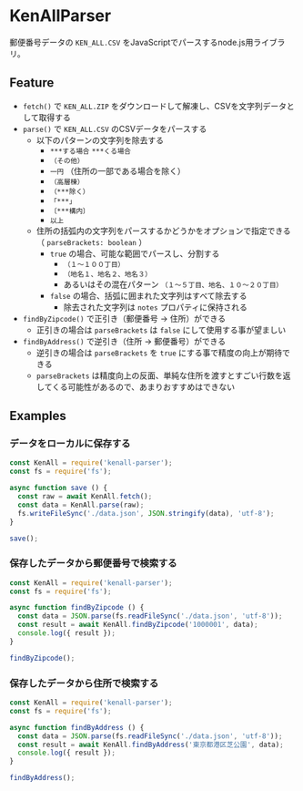 # KenAllParser

郵便番号データの `KEN_ALL.CSV` をJavaScriptでパースするnode.js用ライブラリ。

## Feature

- `fetch()` で `KEN_ALL.ZIP` をダウンロードして解凍し、CSVを文字列データとして取得する
- `parse()` で `KEN_ALL.CSV` のCSVデータをパースする
  - 以下のパターンの文字列を除去する
    - `***する場合` `***くる場合`
    - `（その他）`
    - `一円` （住所の一部である場合を除く）
    - `（高層棟）`
    - `（***除く）`
    - `「***」`
    - `〔***構内〕`
    - `以上`
  - 住所の括弧内の文字列をパースするかどうかをオプションで指定できる（ `parseBrackets: boolean` ）
    - `true` の場合、可能な範囲でパースし、分割する
      - `（１～１００丁目）`
      - `（地名１、地名２、地名３）`
      - あるいはその混在パターン `（１～５丁目、地名、１０～２０丁目）`
    - `false` の場合、括弧に囲まれた文字列はすべて除去する
      - 除去された文字列は `notes` プロパティに保持される
- `findByZipcode()` で正引き（郵便番号 -> 住所）ができる
  - 正引きの場合は `parseBrackets` は `false` にして使用する事が望ましい
- `findByAddress()` で逆引き（住所 -> 郵便番号）ができる
  - 逆引きの場合は `parseBrackets` を `true` にする事で精度の向上が期待できる
  - `parseBrackets` は精度向上の反面、単純な住所を渡すとすごい行数を返してくる可能性があるので、あまりおすすめはできない


## Examples

### データをローカルに保存する

```js
const KenAll = require('kenall-parser');
const fs = require('fs');

async function save () {
  const raw = await KenAll.fetch();
  const data = KenAll.parse(raw);
  fs.writeFileSync('./data.json', JSON.stringify(data), 'utf-8');
}

save();
```

### 保存したデータから郵便番号で検索する

```js
const KenAll = require('kenall-parser');
const fs = require('fs');

async function findByZipcode () {
  const data = JSON.parse(fs.readFileSync('./data.json', 'utf-8'));
  const result = await KenAll.findByZipcode('1000001', data);
  console.log({ result });
}

findByZipcode();
```

### 保存したデータから住所で検索する

```js
const KenAll = require('kenall-parser');
const fs = require('fs');

async function findByAddress () {
  const data = JSON.parse(fs.readFileSync('./data.json', 'utf-8'));
  const result = await KenAll.findByAddress('東京都港区芝公園', data);
  console.log({ result });
}

findByAddress();
```